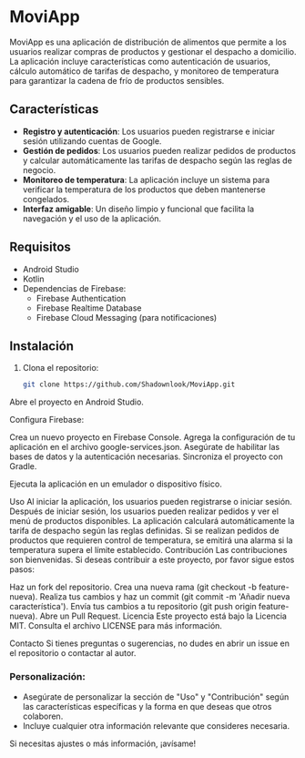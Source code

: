 # MoviApp

MoviApp es una aplicación de distribución de alimentos que permite a los usuarios realizar compras de productos y gestionar el despacho a domicilio. La aplicación incluye características como autenticación de usuarios, cálculo automático de tarifas de despacho, y monitoreo de temperatura para garantizar la cadena de frío de productos sensibles.

## Características

- **Registro y autenticación**: Los usuarios pueden registrarse e iniciar sesión utilizando cuentas de Google.
- **Gestión de pedidos**: Los usuarios pueden realizar pedidos de productos y calcular automáticamente las tarifas de despacho según las reglas de negocio.
- **Monitoreo de temperatura**: La aplicación incluye un sistema para verificar la temperatura de los productos que deben mantenerse congelados.
- **Interfaz amigable**: Un diseño limpio y funcional que facilita la navegación y el uso de la aplicación.

## Requisitos

- Android Studio
- Kotlin
- Dependencias de Firebase:
  - Firebase Authentication
  - Firebase Realtime Database
  - Firebase Cloud Messaging (para notificaciones)

## Instalación

1. Clona el repositorio:
   ```bash
   git clone https://github.com/Shadownlook/MoviApp.git

Abre el proyecto en Android Studio.

Configura Firebase:

Crea un nuevo proyecto en Firebase Console.
Agrega la configuración de tu aplicación en el archivo google-services.json.
Asegúrate de habilitar las bases de datos y la autenticación necesarias.
Sincroniza el proyecto con Gradle.

Ejecuta la aplicación en un emulador o dispositivo físico.

Uso
Al iniciar la aplicación, los usuarios pueden registrarse o iniciar sesión.
Después de iniciar sesión, los usuarios pueden realizar pedidos y ver el menú de productos disponibles.
La aplicación calculará automáticamente la tarifa de despacho según las reglas definidas.
Si se realizan pedidos de productos que requieren control de temperatura, se emitirá una alarma si la temperatura supera el límite establecido.
Contribución
Las contribuciones son bienvenidas. Si deseas contribuir a este proyecto, por favor sigue estos pasos:

Haz un fork del repositorio.
Crea una nueva rama (git checkout -b feature-nueva).
Realiza tus cambios y haz un commit (git commit -m 'Añadir nueva característica').
Envía tus cambios a tu repositorio (git push origin feature-nueva).
Abre un Pull Request.
Licencia
Este proyecto está bajo la Licencia MIT. Consulta el archivo LICENSE para más información.

Contacto
Si tienes preguntas o sugerencias, no dudes en abrir un issue en el repositorio o contactar al autor.


### Personalización:
- Asegúrate de personalizar la sección de "Uso" y "Contribución" según las características específicas y la forma en que deseas que otros colaboren.
- Incluye cualquier otra información relevante que consideres necesaria. 

Si necesitas ajustes o más información, ¡avísame!

